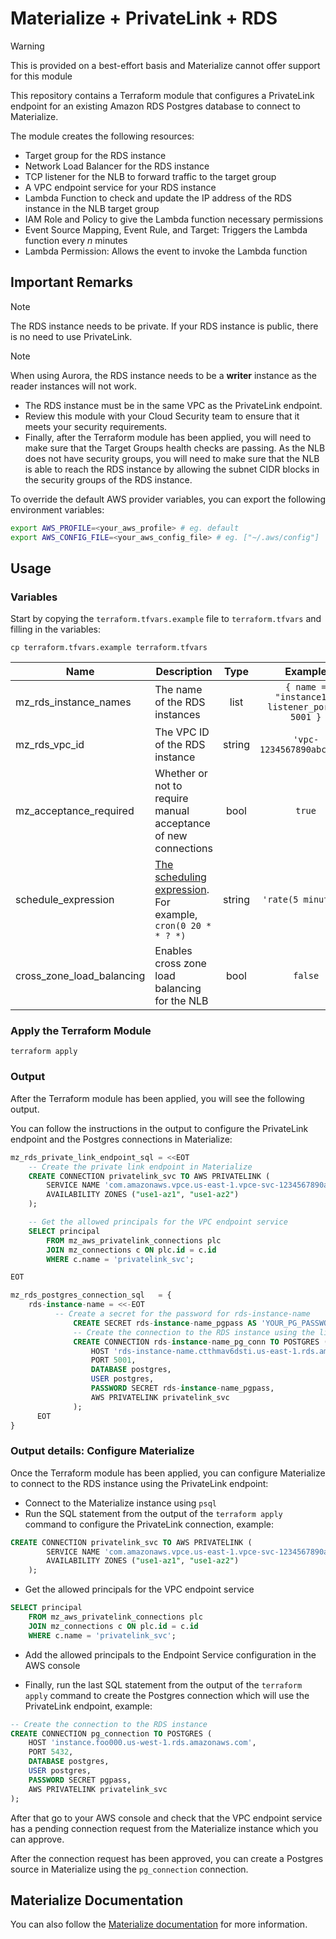 # Materialize + PrivateLink + RDS

> [!WARNING]
> This is provided on a best-effort basis and Materialize cannot offer support for this module

This repository contains a Terraform module that configures a PrivateLink endpoint for an existing Amazon RDS Postgres database to connect to Materialize.

The module creates the following resources:
- Target group for the RDS instance
- Network Load Balancer for the RDS instance
- TCP listener for the NLB to forward traffic to the target group
- A VPC endpoint service for your RDS instance
- Lambda Function to check and update the IP address of the RDS instance in the NLB target group
- IAM Role and Policy to give the Lambda function necessary permissions
- Event Source Mapping, Event Rule, and Target: Triggers the Lambda function every _n_ minutes
- Lambda Permission: Allows the event to invoke the Lambda function

## Important Remarks

> [!NOTE]
> The RDS instance needs to be private. If your RDS instance is public, there is no need to use PrivateLink.

> [!NOTE]
> When using Aurora, the RDS instance needs to be a **writer** instance as the reader instances will not work.

- The RDS instance must be in the same VPC as the PrivateLink endpoint.
- Review this module with your Cloud Security team to ensure that it meets your security requirements.
- Finally, after the Terraform module has been applied, you will need to make sure that the Target Groups health checks are passing. As the NLB does not have security groups, you will need to make sure that the NLB is able to reach the RDS instance by allowing the subnet CIDR blocks in the security groups of the RDS instance.

To override the default AWS provider variables, you can export the following environment variables:

```bash
export AWS_PROFILE=<your_aws_profile> # eg. default
export AWS_CONFIG_FILE=<your_aws_config_file> # eg. ["~/.aws/config"]
```

## Usage

### Variables

Start by copying the `terraform.tfvars.example` file to `terraform.tfvars` and filling in the variables:

```
cp terraform.tfvars.example terraform.tfvars
```

| Name | Description | Type | Example | Required |
|------|-------------|:----:|:-----:|:-----:|
| mz_rds_instance_names | The name of the RDS instances | list | `{ name = "instance1", listener_port = 5001 }` | yes |
| mz_rds_vpc_id | The VPC ID of the RDS instance | string | `'vpc-1234567890abcdef0'` | yes |
| mz_acceptance_required | Whether or not to require manual acceptance of new connections | bool | `true` | no |
| schedule_expression | [The scheduling expression](https://registry.terraform.io/providers/hashicorp/aws/latest/docs/resources/cloudwatch_event_rule#schedule_expression). For example, `cron(0 20 * * ? *)` | string | `'rate(5 minutes)'` | no |
| cross_zone_load_balancing | Enables cross zone load balancing for the NLB | bool | `false` | no |

### Apply the Terraform Module

```
terraform apply
```

### Output

After the Terraform module has been applied, you will see the following output.

You can follow the instructions in the output to configure the PrivateLink endpoint and the Postgres connections in Materialize:

```sql
mz_rds_private_link_endpoint_sql = <<EOT
    -- Create the private link endpoint in Materialize
    CREATE CONNECTION privatelink_svc TO AWS PRIVATELINK (
        SERVICE NAME 'com.amazonaws.vpce.us-east-1.vpce-svc-1234567890abcdef0',
        AVAILABILITY ZONES ("use1-az1", "use1-az2")
    );

    -- Get the allowed principals for the VPC endpoint service
    SELECT principal
        FROM mz_aws_privatelink_connections plc
        JOIN mz_connections c ON plc.id = c.id
        WHERE c.name = 'privatelink_svc';

EOT

mz_rds_postgres_connection_sql   = {
    rds-instance-name = <<-EOT
          -- Create a secret for the password for rds-instance-name
              CREATE SECRET rds-instance-name_pgpass AS 'YOUR_PG_PASSWORD_FOR_rds-instance-name';
              -- Create the connection to the RDS instance using the listener port
              CREATE CONNECTION rds-instance-name_pg_conn TO POSTGRES (
                  HOST 'rds-instance-name.ctthmav6dsti.us-east-1.rds.amazonaws.com',
                  PORT 5001,
                  DATABASE postgres,
                  USER postgres,
                  PASSWORD SECRET rds-instance-name_pgpass,
                  AWS PRIVATELINK privatelink_svc
              );
      EOT
}
```

### Output details: Configure Materialize

Once the Terraform module has been applied, you can configure Materialize to connect to the RDS instance using the PrivateLink endpoint:

- Connect to the Materialize instance using `psql`
- Run the SQL statement from the output of the `terraform apply` command to configure the PrivateLink connection, example:

```sql
CREATE CONNECTION privatelink_svc TO AWS PRIVATELINK (
        SERVICE NAME 'com.amazonaws.vpce.us-east-1.vpce-svc-1234567890abcdef0',
        AVAILABILITY ZONES ("use1-az1", "use1-az2")
    );
```

- Get the allowed principals for the VPC endpoint service

```sql
SELECT principal
    FROM mz_aws_privatelink_connections plc
    JOIN mz_connections c ON plc.id = c.id
    WHERE c.name = 'privatelink_svc';
```

- Add the allowed principals to the Endpoint Service configuration in the AWS console

- Finally, run the last SQL statement from the output of the `terraform apply` command to create the Postgres connection which will use the PrivateLink endpoint, example:

```sql
-- Create the connection to the RDS instance
CREATE CONNECTION pg_connection TO POSTGRES (
    HOST 'instance.foo000.us-west-1.rds.amazonaws.com',
    PORT 5432,
    DATABASE postgres,
    USER postgres,
    PASSWORD SECRET pgpass,
    AWS PRIVATELINK privatelink_svc
);
```

After that go to your AWS console and check that the VPC endpoint service has a pending connection request from the Materialize instance which you can approve.

After the connection request has been approved, you can create a Postgres source in Materialize using the `pg_connection` connection.

## Materialize Documentation

You can also follow the [Materialize documentation](https://materialize.com/docs/ops/network-security/privatelink/) for more information.
